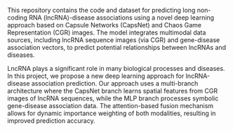 This repository contains the code and dataset for predicting long non-coding RNA (lncRNA)-disease associations using a novel deep learning approach based on Capsule Networks (CapsNet) and Chaos Game Representation (CGR) images. The model integrates multimodal data sources, including lncRNA sequence images (via CGR) and gene-disease association vectors, to predict potential relationships between lncRNAs and diseases.

LncRNA plays a significant role in many biological processes and diseases. In this project, we propose a new deep learning approach for lncRNA-disease association prediction. Our approach uses a multi-branch architecture where the CapsNet branch learns spatial features from CGR images of lncRNA sequences, while the MLP branch processes symbolic gene-disease association data. The attention-based fusion mechanism allows for dynamic importance weighting of both modalities, resulting in improved prediction accuracy.

